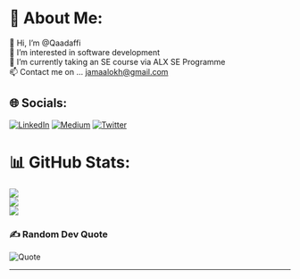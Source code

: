 # 💫 About Me:
👋 Hi, I’m @Qaadaffi<br>👀 I’m interested in software development<br>🌱 I’m currently taking an SE course via ALX SE Programme<br>📫 Contact me on … jamaalokh@gmail.com


## 🌐 Socials:
[![LinkedIn](https://img.shields.io/badge/LinkedIn-%230077B5.svg?logo=linkedin&logoColor=white)](https://linkedin.com/in/https://www.linkedin.com/in/abdulrasheed-okhuosami-a220a8256/) [![Medium](https://img.shields.io/badge/Medium-12100E?logo=medium&logoColor=white)](https://medium.com/@jamaalokh) [![Twitter](https://img.shields.io/badge/Twitter-%231DA1F2.svg?logo=Twitter&logoColor=white)](https://twitter.com/Qaddaffi14) 
# 📊 GitHub Stats:
![](https://github-readme-stats.vercel.app/api?username=Qaadaffi&theme=dark&hide_border=false&include_all_commits=false&count_private=false)<br/>
![](https://github-readme-streak-stats.herokuapp.com/?user=Qaadaffi&theme=dark&hide_border=false)<br/>
![](https://github-readme-stats.vercel.app/api/top-langs/?username=Qaadaffi&theme=dark&hide_border=false&include_all_commits=false&count_private=false&layout=compact)

### ✍️ Random Dev Quote

![Quote](https://github-readme-quotes.herokuapp.com/quote)

---
